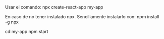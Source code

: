 Usar el comando:
npx create-react-app my-app

En caso de no tener instalado npx. Sencillamente instalarlo con:
npm install -g npx

cd my-app
npm start

